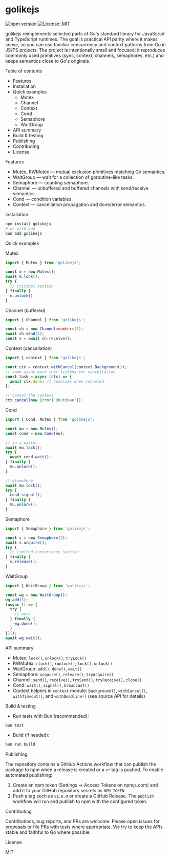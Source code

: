 
# golikejs

[![npm version](https://badge.fury.io/js/golikejs.svg)](https://badge.fury.io/js/golikejs) [![License: MIT](https://img.shields.io/badge/License-MIT-yellow.svg)](https://opensource.org/licenses/MIT)

golikejs reimplements selected parts of Go's standard library for JavaScript and TypeScript runtimes. The goal is practical API parity where it makes sense, so you can use familiar concurrency and context patterns from Go in JS/TS projects. The project is intentionally small and focused: it reproduces commonly used primitives (sync, context, channels, semaphores, etc.) and keeps semantics close to Go's originals.

Table of contents

- Features
- Installation
- Quick examples
  - Mutex
  - Channel
  - Context
  - Cond
  - Semaphore
  - WaitGroup
- API summary
- Build & testing
- Publishing
- Contributing
- License

Features

- Mutex, RWMutex — mutual exclusion primitives matching Go semantics.
- WaitGroup — wait for a collection of goroutine-like tasks.
- Semaphore — counting semaphore.
- Channel<T> — unbuffered and buffered channels with send/receive semantics.
- Cond — condition variables.
- Context — cancellation propagation and done/error semantics.

Installation

```bash
npm install golikejs
# or with bun
bun add golikejs
```

Quick examples

Mutex

```ts
import { Mutex } from 'golikejs';

const m = new Mutex();
await m.lock();
try {
  // critical section
} finally {
  m.unlock();
}
```

Channel (buffered)

```ts
import { Channel } from 'golikejs';

const ch = new Channel<number>(3);
await ch.send(1);
const v = await ch.receive();
```

Context (cancellation)

```ts
import { context } from 'golikejs';

const ctx = context.withCancel(context.Background());
// some async work that listens for cancellation
const task = async (ctx) => {
  await ctx.done; // resolves when canceled
};

// cancel the context
ctx.cancel(new Error('shutdown'));
```

Cond

```ts
import { Cond, Mutex } from 'golikejs';

const mu = new Mutex();
const cond = new Cond(mu);

// in a waiter
await mu.lock();
try {
  await cond.wait();
} finally {
  mu.unlock();
}

// elsewhere
await mu.lock();
try {
  cond.signal();
} finally {
  mu.unlock();
}
```

Semaphore

```ts
import { Semaphore } from 'golikejs';

const s = new Semaphore(2);
await s.acquire();
try {
  // limited concurrency section
} finally {
  s.release();
}
```

WaitGroup

```ts
import { WaitGroup } from 'golikejs';

const wg = new WaitGroup();
wg.add(1);
(async () => {
  try {
    // work
  } finally {
    wg.done();
  }
})();
await wg.wait();
```

API summary

- Mutex: `lock()`, `unlock()`, `tryLock()`
- RWMutex: `rlock()`, `runlock()`, `lock()`, `unlock()`
- WaitGroup: `add()`, `done()`, `wait()`
- Semaphore: `acquire()`, `release()`, `tryAcquire()`
- Channel<T>: `send()`, `receive()`, `trySend()`, `tryReceive()`, `close()`
- Cond: `wait()`, `signal()`, `broadcast()`
- Context helpers in `context` module: `Background()`, `withCancel()`, `withTimeout()`, and `withDeadline()` (see source API for details)

Build & testing

- Run tests with Bun (recommended):

```bash
bun test
```

- Build (if needed):

```bash
bun run build
```

Publishing

The repository contains a GitHub Actions workflow that can publish the package to npm when a release is created or a `v*` tag is pushed. To enable automated publishing:

1. Create an npm token (Settings → Access Tokens on npmjs.com) and add it to your GitHub repository secrets as `NPM_TOKEN`.
2. Push a tag such as `v1.0.0` or create a GitHub Release. The `publish` workflow will run and publish to npm with the configured token.

Contributing

Contributions, bug reports, and PRs are welcome. Please open issues for proposals or file PRs with tests where appropriate. We try to keep the APIs stable and faithful to Go where possible.

License

MIT
